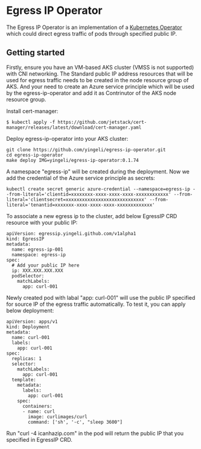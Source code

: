# Egress IP Operator

The Egress IP Operator is an implementation of a [Kubernetes Operator](https://kubernetes.io/docs/concepts/extend-kubernetes/operator/) which could direct egress traffic of pods through specified public IP.

## Getting started

Firstly, ensure you have an VM-based AKS cluster (VMSS is not supported) with CNI networking. The Standard public IP address resources that will be used for egress traffic needs to be created in the node resource group of AKS. And your need to create an Azure service principle which will be used by the egress-ip-operator and add it as Contrinutor of the AKS node resource group.

Install cert-manager:
```
$ kubectl apply -f https://github.com/jetstack/cert-manager/releases/latest/download/cert-manager.yaml
```

Deploy egress-ip-operator into your AKS cluster:
```
git clone https://github.com/yingeli/egress-ip-operator.git
cd egress-ip-operator
make deploy IMG=yingeli/egress-ip-operator:0.1.74
```

A namespace "egress-ip" will be created during the deployment. Now we add the credential of the Azure service principle as secrets:
```
kubectl create secret generic azure-credential --namespace=egress-ip --from-literal='clientid=xxxxxxxx-xxxx-xxxx-xxxx-xxxxxxxxxxxx' --from-literal='clientsecret=xxxxxxxxxxxxxxxxxxxxxxxxxxxxx' --from-literal='tenantid=xxxxxxx-xxxx-xxxx-xxxx-xxxxxxxxxxxxx'
```

To associate a new egress ip to the cluster, add below EgressIP CRD resource with your public IP:
```
apiVersion: egressip.yingeli.github.com/v1alpha1
kind: EgressIP
metadata:
  name: egress-ip-001
  namespace: egress-ip
spec:
  # Add your public IP here
  ip: XXX.XXX.XXX.XXX
  podSelector:
    matchLabels:
      app: curl-001
```

Newly created pod with labal "app: curl-001" will use the public IP specified for source IP of the egress traffic automatically. To test it, you can apply below deployment:
```
apiVersion: apps/v1
kind: Deployment
metadata:
  name: curl-001
  labels:
    app: curl-001
spec:
  replicas: 1
  selector:
    matchLabels:
      app: curl-001
  template:
    metadata:
      labels:
        app: curl-001
    spec:
      containers:
      - name: curl
        image: curlimages/curl
        command: ['sh', '-c', "sleep 3600"]
```

Run "curl -4 icanhazip.com" in the pod will return the public IP that you specified in EgressIP CRD.